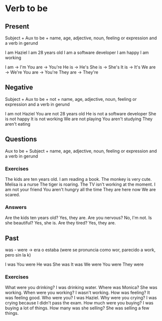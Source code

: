 # Verb to be

## Present

Subject + Aux to be + name, age, adjective, noun, feeling or expression and a verb in gerund

I am Haziel
I am 28 years old
I am a software developer
I am happy
I am working

I am        -> I'm
You are     -> You're
He is       -> He's
She is      -> She's
It is       -> It's
We are      -> We're
You are     -> You're
They are    -> They're

## Negative

Subject + Aux to be + not + name, age, adjective, noun, feeling or expression and a verb in gerund

I am not Haziel
You are not 28 years old
He is not a software developer
She is not happy
It is not working
We are not playing
You aren't studying
They aren't eating

## Questions

Aux to be + Subject + name, age, adjective, noun, feeling or expression and a verb in gerund


### Exercises

The kids are ten years old.
I am reading a book.
The monkey is very cute.
Melisa is a nurse
The tiger is roaring.
The TV isn't working at the moment.
I am not your friend
You aren't hungry all the time
They are here now
We are scared.

### Answers

Are the kids ten years old? Yes, they are.
Are you nervous? No, I'm not.
Is she beautiful? Yes, she is.
Are they tired? Yes, they are.

## Past

was - were -> era o estaba (were se pronuncia como wor, parecido a work, pero sin la k)

I was
You were
He was
She was
It was
We were
You were
They were

### Exercises

What were you drinking? I was drinking water.
Where was Monica? She was working.
When were you working? I wasn't working.
How was feeling? It was feeling good.
Who were you? I was Haziel.
Why were you crying? I was crying because I didn't pass the exam.
How much were you buying? I was buying a lot of things.
How many was she selling? She was selling a few things.
